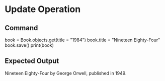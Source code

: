 # Update Operation
## Command
 book = Book.objects.get(title = "1984")
book.title = "Nineteen Eighty-Four"
book.save()
print(book)
## Expected Output
Nineteen Eighty-Four by George Orwell, published in 1949.
